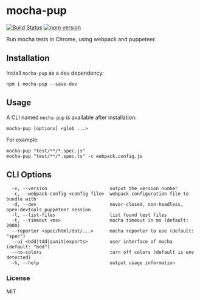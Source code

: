 # mocha-pup

[![Build Status](https://github.com/wixplosives/mocha-pup/workflows/tests/badge.svg)](https://github.com/wixplosives/mocha-pup/actions)
[![npm version](https://img.shields.io/npm/v/mocha-pup.svg)](https://www.npmjs.com/package/mocha-pup)

Run mocha tests in Chrome, using webpack and puppeteer.

## Installation

Install `mocha-pup` as a dev dependency:

```
npm i mocha-pup --save-dev
```

## Usage

A CLI named `mocha-pup` is available after installation:

```
mocha-pup [options] <glob ...>
```

For example:

```
mocha-pup "test/**/*.spec.js"
mocha-pup "test/**/*.spec.ts" -c webpack.config.js
```

## CLI Options

```
  -v, --version                       output the version number
  -c, --webpack-config <config file>  webpack configuration file to bundle with
  -d, --dev                           never-closed, non-headless, open-devtools puppeteer session
  -l, --list-files                    list found test files
  -t, --timeout <ms>                  mocha timeout in ms (default: 2000)
  --reporter <spec/html/dot/...>      mocha reporter to use (default: "spec")
  --ui <bdd|tdd|qunit|exports>        user interface of mocha (default: "bdd")
  --no-colors                         turn off colors (default is env detected)
  -h, --help                          output usage information
```

### License

MIT
